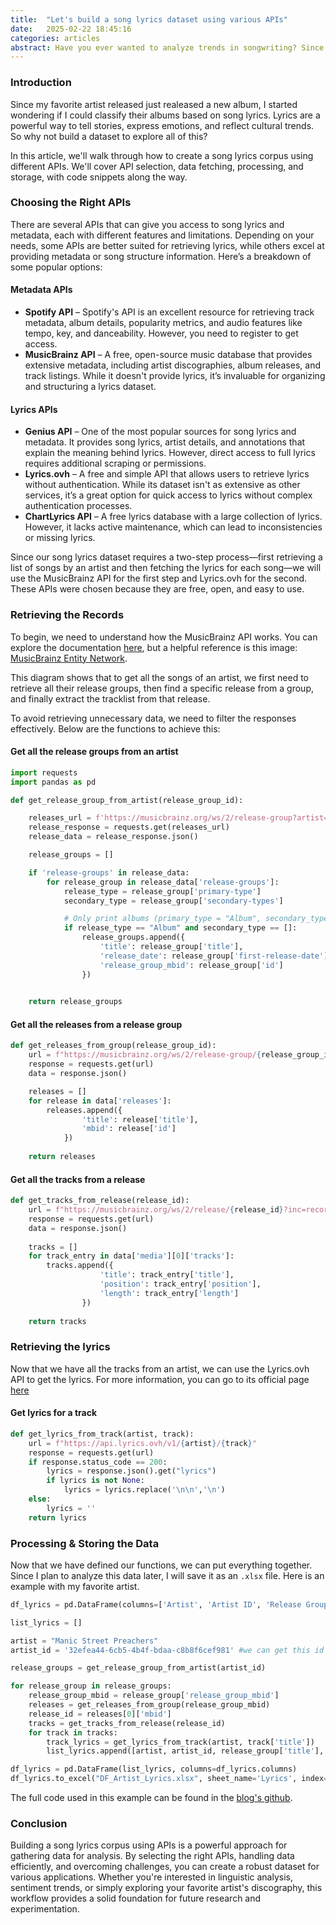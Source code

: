 ```yaml
---
title:  "Let's build a song lyrics dataset using various APIs"
date:   2025-02-22 18:45:16
categories: articles
abstract: Have you ever wanted to analyze trends in songwriting? Since my favorite artist dropped a new album, I had an idea—why not build a dataset of song lyrics? In this guide, I'll show you how to fetch lyrics from various APIs and create your own lyrics corpus [...]
---
```


### Introduction

Since my favorite artist released just realeased a new album, I started wondering if I could classify their albums based on song lyrics. Lyrics are a powerful way to tell stories, express emotions, and reflect cultural trends. So why not build a dataset to explore all of this?

In this article, we'll walk through how to create a song lyrics corpus using different APIs. We'll cover API selection, data fetching, processing, and storage, with code snippets along the way.

### Choosing the Right APIs

There are several APIs that can give you access to song lyrics and metadata, each with different features and limitations. Depending on your needs, some APIs are better suited for retrieving lyrics, while others excel at providing metadata or song structure information. Here’s a breakdown of some popular options:

#### Metadata APIs

- **Spotify API** – Spotify's API is an excellent resource for retrieving track metadata, album details, popularity metrics, and audio features like tempo, key, and danceability. However, you need to register to get access.
- **MusicBrainz API** – A free, open-source music database that provides extensive metadata, including artist discographies, album releases, and track listings. While it doesn't provide lyrics, it’s invaluable for organizing and structuring a lyrics dataset.

#### Lyrics APIs

- **Genius API** – One of the most popular sources for song lyrics and metadata. It provides song lyrics, artist details, and annotations that explain the meaning behind lyrics. However, direct access to full lyrics requires additional scraping or permissions.
- **Lyrics.ovh** – A free and simple API that allows users to retrieve lyrics without authentication. While its dataset isn't as extensive as other services, it’s a great option for quick access to lyrics without complex authentication processes.
- **ChartLyrics API** – A free lyrics database with a large collection of lyrics. However, it lacks active maintenance, which can lead to inconsistencies or missing lyrics.

Since our song lyrics dataset requires a two-step process—first retrieving a list of songs by an artist and then fetching the lyrics for each song—we will use the MusicBrainz API for the first step and Lyrics.ovh for the second. These APIs were chosen because they are free, open, and easy to use.

### Retrieving the Records

To begin, we need to understand how the MusicBrainz API works. You can explore the documentation [here](https://musicbrainz.org/doc/MusicBrainz_API), but a helpful reference is this image: [MusicBrainz Entity Network](https://wiki.musicbrainz.org/images/a/a7/entity_network_overview.svg). 

This diagram shows that to get all the songs of an artist, we first need to retrieve all their release groups, then find a specific release from a group, and finally extract the tracklist from that release.

To avoid retrieving unnecessary data, we need to filter the responses effectively. Below are the functions to achieve this:

#### Get all the release groups from an artist

```python
import requests
import pandas as pd

def get_release_group_from_artist(release_group_id):

    releases_url = f'https://musicbrainz.org/ws/2/release-group?artist={artist_id}&fmt=json'
    release_response = requests.get(releases_url)
    release_data = release_response.json()

    release_groups = []

    if 'release-groups' in release_data:
        for release_group in release_data['release-groups']:
            release_type = release_group['primary-type']
            secondary_type = release_group['secondary-types']

            # Only print albums (primary_type = "Album", secondary_type = [])
            if release_type == "Album" and secondary_type == []:
                release_groups.append({
                    'title': release_group['title'],
                    'release_date': release_group['first-release-date'],
                    'release_group_mbid': release_group['id']
                })

    
    return release_groups
```

#### Get all the releases from a release group

```python
def get_releases_from_group(release_group_id):
    url = f"https://musicbrainz.org/ws/2/release-group/{release_group_id}?inc=releases&fmt=json"
    response = requests.get(url)
    data = response.json()

    releases = []
    for release in data['releases']:
        releases.append({
                'title': release['title'],
                'mbid': release['id']
            })
    
    return releases

```

#### Get all the tracks from a release

```python
def get_tracks_from_release(release_id):
    url = f"https://musicbrainz.org/ws/2/release/{release_id}?inc=recordings&fmt=json"
    response = requests.get(url)
    data = response.json()
    
    tracks = []
    for track_entry in data['media'][0]['tracks']:
        tracks.append({
                    'title': track_entry['title'],
                    'position': track_entry['position'],
                    'length': track_entry['length']
                })
    
    return tracks
```

### Retrieving the lyrics

Now that we have all the tracks from an artist, we can use the Lyrics.ovh API to get the lyrics. For more information, you can go to its official page [here](https://lyricsovh.docs.apiary.io/#) 

#### Get lyrics for a track

```python
def get_lyrics_from_track(artist, track):
    url = f"https://api.lyrics.ovh/v1/{artist}/{track}"
    response = requests.get(url)
    if response.status_code == 200:
        lyrics = response.json().get("lyrics")
        if lyrics is not None:
            lyrics = lyrics.replace('\n\n','\n')
    else:
        lyrics = ''
    return lyrics
```

### Processing & Storing the Data

Now that we have defined our functions, we can put everything together. Since I plan to analyze this data later, I will save it as an `.xlsx` file. Here is an example with my favorite artist.

```python
df_lyrics = pd.DataFrame(columns=['Artist', 'Artist ID', 'Release Group', 'Release Group Date', 'Release Group ID', 'Release', 'Release ID', 'Track', 'Track Position', 'Length', 'Lyrics'])

list_lyrics = []

artist = "Manic Street Preachers"
artist_id = '32efea44-6cb5-4b4f-bdaa-c8b8f6cef981' #we can get this id directly from the MusicBrainz website or create a new function to get it by the name of the artist

release_groups = get_release_group_from_artist(artist_id)

for release_group in release_groups:
    release_group_mbid = release_group['release_group_mbid']
    releases = get_releases_from_group(release_group_mbid)
    release_id = releases[0]['mbid']
    tracks = get_tracks_from_release(release_id)
    for track in tracks:
        track_lyrics = get_lyrics_from_track(artist, track['title'])
        list_lyrics.append([artist, artist_id, release_group['title'], release_group['release_date'], release_group_mbid, releases[0]['title'], release_id, track['title'], track['position'], track['length'], track_lyrics])

df_lyrics = pd.DataFrame(list_lyrics, columns=df_lyrics.columns)
df_lyrics.to_excel("DF_Artist_Lyrics.xlsx", sheet_name='Lyrics', index=False)
```

The full code used in this example can be found in the [blog's github](https://github.com/jpereiran/jpereiran-blog/tree/master/code/requests).


### Conclusion

Building a song lyrics corpus using APIs is a powerful approach for gathering data for analysis. By selecting the right APIs, handling data efficiently, and overcoming challenges, you can create a robust dataset for various applications. Whether you're interested in linguistic analysis, sentiment trends, or simply exploring your favorite artist's discography, this workflow provides a solid foundation for future research and experimentation.

